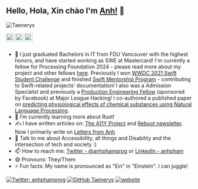 ## Hello, Hola, Xin chào I'm [Anh!](http://apham.me/) 👋

<p align="left"> <img src="https://komarev.com/ghpvc/?username=Taenerys&label=Views&color=blue&style=plastic" alt="Taenerys" /> </p>

<a href="https://twitter.com/anhphamprog">
  <img align="left" alt="Anh's Twitter" width="22px" src="https://cdn.jsdelivr.net/npm/simple-icons@v3/icons/twitter.svg" />
</a>
<a href="https://www.linkedin.com/in/anh-pham-aa483a149/">
  <img align="left" alt="Anh's Linkdein" width="22px" src="https://cdn.jsdelivr.net/npm/simple-icons@v3/icons/linkedin.svg" />
</a>
<a href="https://github.com/Taenerys">
  <img align="left" alt="Anh Pham's Github" width="22px" src="https://cdn.jsdelivr.net/npm/simple-icons@v3/icons/github.svg" />
</a>

<br/>
<br/>



- 🔭  I just graduated Bachelors in IT from FDU Vancouver with the highest honors, and have started working as SWE at Mastercard! I'm currently a fellow for Processing Foundation 2024 - please read more about my project and other fellows [here](https://processingfoundation.org/fellowships/fellowships-2024). Previously I won [WWDC 2021 Swift Student Challenge](https://vancouversun.com/news/local-news/deaf-coder-one-of-two-vancouverites-among-global-winners-in-apples-swift-student-challenge) and finished [Swift Mentorship Program](https://swift.org/mentorship/) - contributing to Swift-related projects' documentation! I also was a Admission Specialist and previously a [Production Engineering Fellow](https://fellowship.mlh.io/programs/production-engineering) (sponsored by Facebook) at Major League Hacking! I co-authored a published paper on [predicting physiological effects of chemical substances using Natural Language Processing](https://ieeexplore.ieee.org/document/9569202).
- 🌱  I’m currently learning more about Rust!
- ✍️ I have written articles on: [The A11Y Project](https://www.a11yproject.com/) and [Reboot newsletter](https://reboothq.substack.com/p/design). Now I primarily write on [Letters from Anh](https://anhpham.substack.com/)
- 💬  Talk to me about Accessibility, all things and Disability and the intersection of tech and society :)
- 📫  How to reach me: [Twitter - @anhphamprog](https://twitter.com/anhphamprog) or [LinkedIn - anhpham](https://www.linkedin.com/in/anh-pham-aa483a149/)
- 😄  Pronouns: They/Them
- ⚡  Fun facts: My name is pronounced as "Ein" in "Einstein". I can juggle! 

[![Twitter: anhphamprog](https://img.shields.io/twitter/follow/anhphamprog?style=social)](https://twitter.com/anhphamprog)
[![GitHub Taenerys](https://img.shields.io/github/followers/Taenerys?label=follow&style=social)](https://github.com/Taenerys)
[![website](https://img.shields.io/badge/PortfolioWebsite-apham.me-2648ff?style=flat-square&logo=google-chrome)](http://apham.me/)



